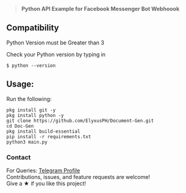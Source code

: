 > **Python API Example for Facebook Messenger Bot Webhoook**

## Compatibility

Python Version must be Greater than 3

Check your Python version by typing in
```shell script
$ python --version
```

## Usage:

Run the following:
```shell script
pkg install git -y 
pkg install python -y 
git clone https://github.com/ElyxusPH/Document-Gen.git
cd Doc-Gen
pkg install build-essential
pip install -r requirements.txt
python3 main.py
```

### Contact

For Queries: [Telegram Profile](https://t.me/elyxus)  
Contributions, issues, and feature requests are welcome!  
Give a ★ if you like this project!
